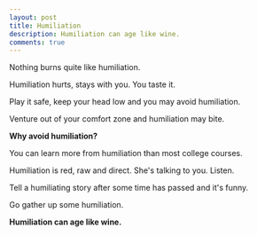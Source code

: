 ```yaml
---
layout: post
title: Humiliation
description: Humiliation can age like wine.
comments: true
---
```

Nothing burns quite like humiliation.

Humiliation hurts, stays with you. You taste it.

Play it safe, keep your head low and you may avoid humiliation.

Venture out of your comfort zone and humiliation may bite.

**Why avoid humiliation?**

You can learn more from humiliation than most college courses.

Humiliation is red, raw and direct. She's talking to you. Listen.

Tell a humiliating story after some time has passed and it's funny.

Go gather up some humiliation.

**Humiliation can age like wine.**
